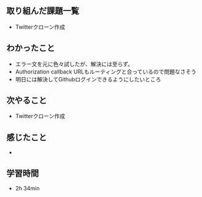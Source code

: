 ## 取り組んだ課題一覧
- Twitterクローン作成
## わかったこと
- エラー文を元に色々試したが、解決には至らず。
- Authorization callback URLもルーティングと合っているので問題なさそう
- 明日には解決してGithubログインできるようにしたいところ
## 次やること
- Twitterクローン作成
## 感じたこと
- 
## 学習時間
- 2h 34min